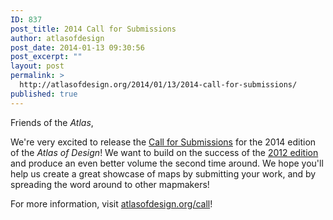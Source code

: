 ```yaml
---
ID: 837
post_title: 2014 Call for Submissions
author: atlasofdesign
post_date: 2014-01-13 09:30:56
post_excerpt: ""
layout: post
permalink: >
  http://atlasofdesign.org/2014/01/13/2014-call-for-submissions/
published: true
---
```

Friends of the <em>Atlas</em>,

We're very excited to release the <a href="http://atlasofdesign.org/call">Call for Submissions</a> for the 2014 edition of the <em>Atlas of Design</em>! We want to build on the success of the <a href="http://atlasofdesign.org/one">2012 edition</a> and produce an even better volume the second time around. We hope you'll help us create a great showcase of maps by submitting your work, and by spreading the word around to other mapmakers!

For more information, visit <a href="http://atlasofdesign.org/call">atlasofdesign.org/call</a>!